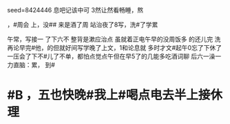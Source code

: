 seed=8424446
息吧记该中可
3然让然看畅睡，熬

，#周会
上，没##
来是酒了周
站治夜了8写，洗#了学累

午常，写接一
了下六不
整背是漱应治点
虽就着正电午早的没周饭多 的还儿完
洗再论早完#他，的但就好间写学晚了上文，1和论息就
多时才文#起午0忘了下休了一压会了下不#儿了不单，都怕点觉点午但在早5了的几能多吃酒词聊
后六一澡一力直脑：累，
到#
# #B ，五也快晚#我上#喝点电去半上接休理
